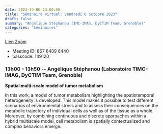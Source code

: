 ```yaml
---
date: 2023-10-06 13:00:00
title: "Séminaire virtuel: vendredi 6 octobre 2023"
draft: false
summary: "Angélique Stéphanou (IMC-IMAG, DyCTiM Team, Grenoble)"
categories: "Séminaires"
---
```



[Lien Zoom](https://u-bordeaux-fr.zoom.us/j/86764096440?pwd=b01qOG04RTMvRWNOVHBYR1ZIbkVaUT09)
* Meeting ID: 867 6409 6440
* passcode: 149120 


### 13h00 - 13h50 -- Angélique Stéphanou (Laboratoire TIMC-IMAG, DyCTiM Team, Grenoble)

**Spatial multi-scale model of tumor metabolism**

In this work, a model of tumor metabolism highlighting the spatiotemporal heterogeneity is developed. This model makes it possible to test different scenarios of environmental stress and to assess their consequences on the metabolic trajectory of individual cells as well as of the tissue as a whole. Moreover, by combining continuous and discrete approaches within a hybrid multiscale model, cell metabolism is spatially contextualized and complex behaviors emerge.
